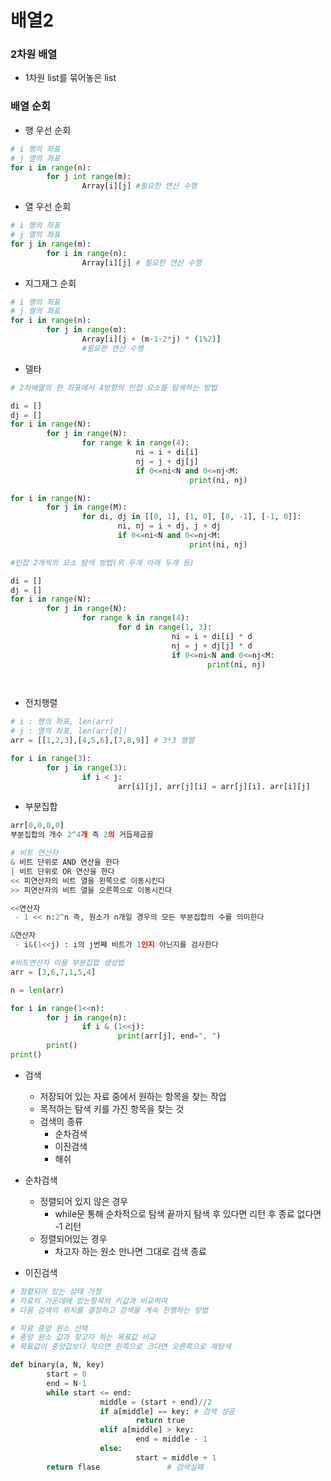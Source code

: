# 배열2

### 2차원 배열

- 1차원 list를 묶어놓은 list

### 배열 순회

- 행 우선 순회

```python
# i 행의 좌표
# j 열의 좌표
for i in range(n):
		for j int range(m):
				Array[i][j] #필요한 연산 수행
```

- 열 우선 순회

```python
# i 행의 좌표
# j 열의 좌표
for j in range(m):
		for i in range(n):
				Array[i][j] # 필요한 연산 수행
```

- 지그재그 순회

```python
# i 행의 좌표
# j 열의 좌표
for i in range(n):
		for j in range(m):
				Array[i][j + (m-1-2*j) * (1%2)]
				#필요한 연산 수행
```

- 델타

```python
# 2차배열의 한 좌표에서 4방향의 인접 요소를 탐색하는 방법

di = []
dj = []
for i in range(N):
		for j in range(N):
				for range k in range(4):
							ni = i + di[i]
							nj = j + dj[j]
							if 0<=ni<N and 0<=nj<M:
										print(ni, nj)

for i in range(N):
		for j in range(M):
				for di, dj in [[0, 1], [1, 0], [0, -1], [-1, 0]]:
						ni, nj = i + dj, j + dj
						if 0<=ni<N and 0<=nj<M:
										print(ni, nj) 

#인접 2개씩의 요소 탐색 방법(위 두개 아래 두개 등)

di = []
dj = []
for i in range(N):
		for j in range(N):
				for range k in range(4):
						for d in range(1, 3):
									ni = i + di[i] * d
									nj = j + dj[j] * d
									if 0<=ni<N and 0<=nj<M:
											print(ni, nj)

									

```

- 전치행렬

```python
# i : 행의 좌표, len(arr)
# j : 열의 좌표, len(arr[0])
arr = [[1,2,3],[4,5,6],[7,8,9]] # 3*3 행렬

for i in range(3):
		for j in range(3):
				if i < j:
						arr[i][j], arr[j][i] = arr[j][i]. arr[i][j]
```

- 부분집합

```python
arr[0,0,0,0]
부분집합의 개수 2^4개 즉 2의 거듭제곱꼴

# 비트 연산자
& 비트 단위로 AND 연산을 한다
| 비트 단위로 OR 연산을 한다
<< 피연산자의 비트 열을 왼쪽으로 이동시킨다
>> 피연산자의 비트 열을 오른쪽으로 이동시킨다

<<연산자
 - 1 << n:2^n 즉, 원소가 n개일 경우의 모든 부분집합의 수를 의미한다

&연산자
 - i&(1<<j) : i의 j번째 비트가 1인지 아닌지를 검사한다 

#비트연산자 이용 부분집합 생성법
arr = [3,6,7,1,5,4]

n = len(arr)

for i in range(1<<n):
		for j in range(n):
				if i & (1<<j):
						print(arr[j], end=", ")
		print()
print()
```

- 검색
    - 저장되어 있는 자료 중에서 원하는 항목을 찾는 작업
    - 목적하는 탐색 키를 가진 항목을 찾는 것
    - 검색의 종류
        - 순차검색
        - 이진검색
        - 해쉬
        
- 순차검색
    - 정렬되어 있지 않은 경우
        - while문 통해 순차적으로 탐색 끝까지 탐색 후 있다면 리턴 후 종료 없다면 -1 리턴
    - 정렬되어있는 경우
        - 차고자 하는 원소 만나면 그대로 검색 종료
        
- 이진검색

```python
# 정렬되어 있는 상태 가정
# 자료의 가운데에 있는항목의 키값과 비교하여 
# 다음 검색의 위치를 결정하고 검색을 계속 진행하는 방법

# 자료 중앙 원소 선택
# 중앙 원소 값과 찾고자 하는 목표값 비교
# 목표값이 중앙값보다 작으면 왼쪽으로 크다면 오른쪽으로 재탐색

def binary(a, N, key)
		start = 0
		end = N-1
		while start <= end:
					middle = (start + end)//2
					if a[middle] == key: # 검색 성공
							return true
					elif a[middle] > key:
							end = middle - 1
					else:
							start = middle + 1
		return flase               # 검색실패
```